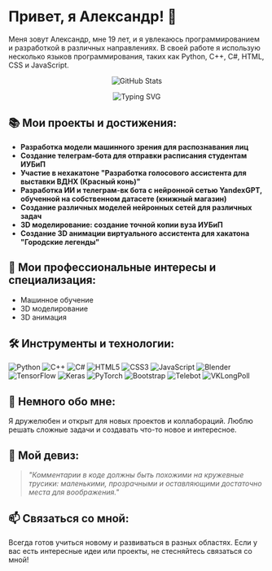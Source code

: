 # Привет, я Александр! 👋

Меня зовут Александр, мне 19 лет, и я увлекаюсь программированием и разработкой в различных направлениях. В своей работе я использую несколько языков программирования, таких как Python, C++, C#, HTML, CSS и JavaScript.

<p align="center">
  <img src="https://github-readme-stats.vercel.app/api?username=jimaet&show_icons=true&theme=radical" alt="GitHub Stats">
</p>

<p align="center">
  <img src="https://readme-typing-svg.herokuapp.com?font=Fira+Code&size=30&pause=1000&color=FFA07A&width=435&lines=Добро+пожаловать!" alt="Typing SVG">
</p>

## 📚 Мои проекты и достижения:

- **Разработка модели машинного зрения для распознавания лиц**
- **Создание телеграм-бота для отправки расписания студентам ИУБиП**
- **Участие в нехакатоне "Разработка голосового ассистента для выставки ВДНХ (Красный конь)"**
- **Разработка ИИ и телеграм-вк бота с нейронной сетью YandexGPT, обученной на собственном датасете (книжный магазин)**
- **Создание различных моделей нейронных сетей для различных задач**
- **3D моделирование: создание точной копии вуза ИУБиП**
- **Создание 3D анимации виртуального ассистента для хакатона "Городские легенды"**

## 🔧 Мои профессиональные интересы и специализация:

- Машинное обучение
- 3D моделирование
- 3D анимация

## 🛠️ Инструменты и технологии:

<p align="left">
  <img src="https://img.shields.io/badge/Python-3776AB?style=for-the-badge&logo=python&logoColor=white" alt="Python">
  <img src="https://img.shields.io/badge/C%2B%2B-00599C?style=for-the-badge&logo=c%2B%2B&logoColor=white" alt="C++">
  <img src="https://img.shields.io/badge/C%23-239120?style=for-the-badge&logo=c-sharp&logoColor=white" alt="C#">
  <img src="https://img.shields.io/badge/HTML5-E34F26?style=for-the-badge&logo=html5&logoColor=white" alt="HTML5">
  <img src="https://img.shields.io/badge/CSS3-1572B6?style=for-the-badge&logo=css3&logoColor=white" alt="CSS3">
  <img src="https://img.shields.io/badge/JavaScript-F7DF1E?style=for-the-badge&logo=javascript&logoColor=black" alt="JavaScript">
  <img src="https://img.shields.io/badge/Blender-F5792A?style=for-the-badge&logo=blender&logoColor=white" alt="Blender">
  <img src="https://img.shields.io/badge/TensorFlow-FF6F00?style=for-the-badge&logo=tensorflow&logoColor=white" alt="TensorFlow">
  <img src="https://img.shields.io/badge/Keras-D00000?style=for-the-badge&logo=keras&logoColor=white" alt="Keras">
  <img src="https://img.shields.io/badge/PyTorch-EE4C2C?style=for-the-badge&logo=pytorch&logoColor=white" alt="PyTorch">
  <img src="https://img.shields.io/badge/Bootstrap-563D7C?style=for-the-badge&logo=bootstrap&logoColor=white" alt="Bootstrap">
  <img src="https://img.shields.io/badge/Telebot-2CA5E0?style=for-the-badge&logo=telegram&logoColor=white" alt="Telebot">
  <img src="https://img.shields.io/badge/VKLongPoll-4A76A8?style=for-the-badge&logo=vk&logoColor=white" alt="VKLongPoll">
</p>

## 🌟 Немного обо мне:

Я дружелюбен и открыт для новых проектов и коллабораций. Люблю решать сложные задачи и создавать что-то новое и интересное.

## 💬 Мой девиз:

> _"Комментарии в коде должны быть похожими на кружевные трусики: маленькими, прозрачными и оставляющими достаточно места для воображения."_

## 📫 Связаться со мной:

Всегда готов учиться новому и развиваться в разных областях. Если у вас есть интересные идеи или проекты, не стесняйтесь связаться со мной!
